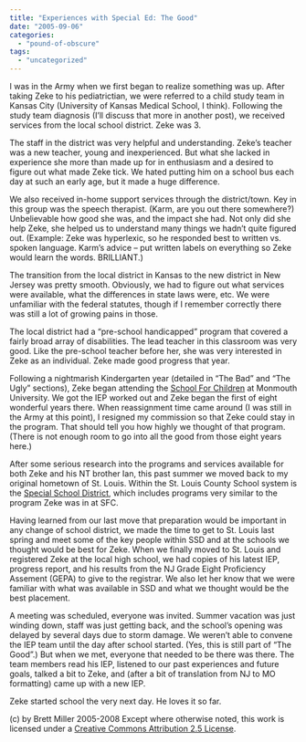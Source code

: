 ```yaml
---
title: "Experiences with Special Ed: The Good"
date: "2005-09-06"
categories: 
  - "pound-of-obscure"
tags: 
  - "uncategorized"
---
```


I was in the Army when we first began to realize something was up. After taking Zeke to his pediatrictian, we were referred to a child study team in Kansas City (University of Kansas Medical School, I think). Following the study team diagnosis (I’ll discuss that more in another post), we received services from the local school district. Zeke was 3. 
  
The staff in the district was very helpful and understanding. Zeke’s teacher was a new teacher, young and inexperienced. But what she lacked in experience she more than made up for in enthusiasm and a desired to figure out what made Zeke tick. We hated putting him on a school bus each day at such an early age, but it made a huge difference.  
  
We also received in-home support services through the district/town. Key in this group was the speech therapist. (Karm, are you out there somewhere?) Unbelievable how good she was, and the impact she had. Not only did she help Zeke, she helped us to understand many things we hadn’t quite figured out. (Example: Zeke was hyperlexic, so he responded best to written vs. spoken language. Karm’s advice – put written labels on everything so Zeke would learn the words. BRILLIANT.)  
  
The transition from the local district in Kansas to the new district in New Jersey was pretty smooth. Obviously, we had to figure out what services were available, what the differences in state laws were, etc. We were unfamiliar with the federal statutes, though if I remember correctly there was still a lot of growing pains in those.  
  
The local district had a “pre-school handicapped” program that covered a fairly broad array of disabilities. The lead teacher in this classroom was very good. Like the pre-school teacher before her, she was very interested in Zeke as an individual. Zeke made good progress that year.  
  
Following a nightmarish Kindergarten year (detailed in “The Bad” and “The Ugly” sections), Zeke began attending the [School For Children](http://www.sfcinfo.org/) at Monmouth University. We got the IEP worked out and Zeke began the first of eight wonderful years there. When reassignment time came around (I was still in the Army at this point), I resigned my commission so that Zeke could stay in the program. That should tell you how highly we thought of that program. (There is not enough room to go into all the good from those eight years here.)  
  
After some serious research into the programs and services available for both Zeke and his NT brother Ian, this past summer we moved back to my original hometown of St. Louis. Within the St. Louis County School system is the [Special School District](http://www.ssd.k12.mo.us/), which includes programs very similar to the program Zeke was in at SFC.  
  
Having learned from our last move that preparation would be important in any change of school district, we made the time to get to St. Louis last spring and meet some of the key people within SSD and at the schools we thought would be best for Zeke. When we finally moved to St. Louis and registered Zeke at the local high school, we had copies of his latest IEP, progress report, and his results from the NJ Grade Eight Proficiency Assement (GEPA) to give to the registrar. We also let her know that we were familiar with what was available in SSD and what we thought would be the best placement.  
  
A meeting was scheduled, everyone was invited. Summer vacation was just winding down, staff was just getting back, and the school’s opening was delayed by several days due to storm damage. We weren’t able to convene the IEP team until the day after school started. (Yes, this is still part of “The Good”.) But when we met, everyone that needed to be there was there. The team members read his IEP, listened to our past experiences and future goals, talked a bit to Zeke, and (after a bit of translation from NJ to MO formatting) came up with a new IEP.  
  
Zeke started school the very next day. He loves it so far.

(c) by Brett Miller 2005-2008 Except where otherwise noted, this work is licensed under a [Creative Commons Attribution 2.5 License](http://creativecommons.org/licenses/by/2.5/).
